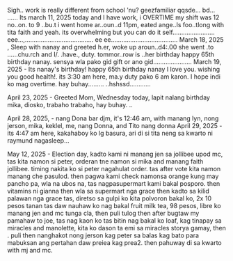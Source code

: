 Sigh.. 
work is really different from school 'nu?
geezfamiliar qqsde...
bd...
......
Its march 11, 2025 today and I have work, i OVERTIME my shift was 12 no..on. to 9 ..bu.t i went home ar..oun..d 11pm, eated ange..ls foo..tlong with tita faith and yeah. its overwhelming but you can do it self........................
eee...,.......................................
 ee ee......................................
March 18, 2025 , Sleep with nanay and greeted h.er, woke up aroun..d4:.00 she went .to ......chu.rch and I/. .have., duty. tommor..row is ..her birthday happy 65th birthday nanay. sensya wla pako gid gift or ano gid......................
March 19, 2025 - Its nanay's birthday! happy 65th birthday nanay I love you. wishing you good health!. its 3:30 am here, ma.y duty pako 6 am karon. I hope indi ko mag overtime. hay buhay.........
..hshssd............


April 23, 2025 - Greeted Mom, Wednesday today, lapit nalang birthday mika, diosko, trabaho trabaho, hay buhay. ..

April 28, 2025, - nang Dona bar djm, it's 12:46 am, with manang lyn, nong jerson, mika, keklel, me, nang Donna, and Tito nang donna
April 29, 2025 - its 4:47 am here, kakahaboy ko lg basura, ari di si tita neng sa kwarto ni raymund nagasleep...

May 12, 2025 - Election day, kadto kami ni manang jen sa jollibee upod mc, tas kita namon si peter, orderan tne namon si mika and manang faith jollibee. timing nakita ko si peter nagahulat order. tas after vote kita namon manang che pasulod. then pagwa kami check namonsa  orange kung may pancho pa, wla na ubos na, tas nagpasupermart kami bakal posporo. then vitamins ni gianna then wla sa supermart nga grace then kadto sa kilid palawan nga grace tas, diretso sa gulpi ko kita polvoron bakal ko, 2x 10 pesos tanan tas daw nauhaw ko nag bakal fruit milk tea, 98 pesos, libre ko manang jen and mc tunga cla, then puli tulog then after bugtaw my pamahaw to joe, tas nag kaon ko tas bitin nag bakal ko loaf, kag tinapay sa miracles and manolette, kita ko dason ta emi sa miracles storya gamay, then . puli then nanghakot nong jerson kag peter sa balas kag bato para mabuksan ang pertahan daw preiea kag prea2. then pahuway di sa kwarto with mj and mc.
